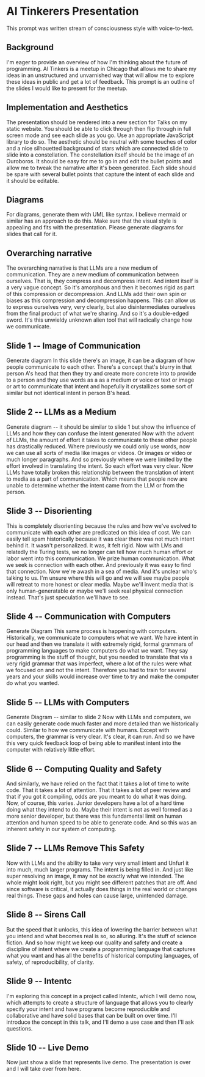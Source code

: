 # AI Tinkerers Presentation

This prompt was written stream of consciousness style with voice-to-text.

## Background
I'm eager to provide an overview of how I'm thinking about the future of programming. AI Tinkers is a meetup in Chicago that allows me to share my ideas in an unstructured and unvarnished way that will allow me to explore these ideas in public and get a lot of feedback. This prompt is an outline of the slides I would like to present for the meetup.


## Implementation and Aesthetics 
The presentation should be rendered into a new section for Talks on my static website. You should be able to click through then flip through in full screen mode and see each slide as you go. Use an appropriate JavaScript library to do so. The aesthetic should be neutral with some touches of color and a nice silhouetted background of stars which are connected slide to slide into a constellation. The constellation itself should be the image of an Ouroboros. It should be easy for me to go in and edit the bullet points and allow me to tweak the narrative after it's been generated. Each slide should be spare with several bullet points that capture the intent of each slide and it should be editable. 


## Diagrams
For diagrams, generate them with UML like syntax. I believe mermaid or similar has an approach to do this. Make sure that the visual style is appealing and fits with the presentation. Please generate diagrams for slides that call for it. 


## Overarching narrative 
The overarching narrative is that LLMs are a new medium of communication. They are a new medium of communication between ourselves. That is, they compress and decompress intent. And intent itself is a very vague concept. So it's amorphous and then it becomes rigid as part of this compression or decompression. And LLMs add their own spin or biases as this compression and decompression happens. This can allow us to express ourselves very, very clearly, but also disintermediates ourselves from the final product of what we're sharing. And so it's a double-edged sword. It's this unwieldy unknown alien tool that will radically change how we communicate.

## Slide 1 -- Image of Communication
Generate diagram
In this slide there's an image, it can be a diagram of how people communicate to each other. There's a concept that's blurry in that person A's head that then they try and create more concrete into to provide to a person and they use words as a as a medium or voice or text or image or art to communicate that intent and hopefully it crystallizes some sort of similar but not identical intent in person B's head.

## Slide 2 -- LLMs as a Medium
Generate diagram -- it should be similar to slide 1 but show the influence of LLMs and how they can confuse the intent generated
Now with the advent of LLMs, the amount of effort it takes to communicate to these other people has drastically reduced. Where previously we could only use words, now we can use all sorts of media like images or videos. Or images or video or much longer paragraphs. And so previously where we were limited by the effort involved in translating the intent. So each effort was very clear. Now LLMs have totally broken this relationship between the translation of intent to media as a part of communication. Which means that people now are unable to determine whether the intent came from the LLM or from the person.

## Slide 3 -- Disorienting
This is completely disorienting because the rules and how we've evolved to communicate with each other are predicated on this idea of cost. We can easily tell spam historically because it was clear there was not much intent behind it. It wasn't personalized. It was, it felt rigid. Now with LMs and relatedly the Turing tests, we no longer can tell how much human effort or labor went into this communication. We prize human communication. What we seek is connection with each other. And previously it was easy to find that connection. Now we're awash in a sea of media. And it's unclear who's talking to us. I'm unsure where this will go and we will see maybe people will retreat to more honest or clear media. Maybe we'll invent media that is only human-generatable or maybe we'll seek real physical connection instead. That's just speculation we'll have to see.

## Slide 4 -- Communication with Computers
Generate Diagram
This same process is happening with computers. Historically, we communicate to computers what we want. We have intent in our head and then we translate it with extremely rigid, formal grammars of programming languages to make computers do what we want. They say programming is the stuff of thought, but you needed to translate that via a very rigid grammar that was imperfect, where a lot of the rules were what we focused on and not the intent. Therefore you had to train for several years and your skills would increase over time to try and make the computer do what you wanted.

## Slide 5 -- LLMs with Computers
Generate Diagram -- similar to slide 2
Now with LLMs and computers, we can easily generate code much faster and more detailed than we historically could. Similar to how we communicate with humans. Except with computers, the grammar is very clear. It's clear, it can run. And so we have this very quick feedback loop of being able to manifest intent into the computer with relatively little effort.

## Slide 6 -- Computing Quality and Safety
And similarly, we have relied on the fact that it takes a lot of time to write code. That it takes a lot of attention. That it takes a lot of peer review and that if you got it compiling, odds are you meant to do what it was doing. Now, of course, this varies. Junior developers have a lot of a hard time doing what they intend to do. Maybe their intent is not as well formed as a more senior developer, but there was this fundamental limit on human attention and human speed to be able to generate code. And so this was an inherent safety in our system of computing.

## Slide 7 -- LLMs Remove This Safety
Now with LLMs and the ability to take very very small intent and Unfurl it into much, much larger programs. The intent is being filled in. And just like super resolving an image, it may not be exactly what we intended. The whole might look right, but you might see different patches that are off. And since software is critical, it actually does things in the real world or changes real things. These gaps and holes can cause large, unintended damage.

## Slide 8 -- Sirens Call
But the speed that it unlocks, this idea of lowering the barrier between what you intend and what becomes real is so, so alluring. It's the stuff of science fiction. And so how might we keep our quality and safety and create a discipline of intent where we create a programming language that captures what you want and has all the benefits of historical computing languages, of safety, of reproducibility, of clarity.

## Slide 9 -- Intentc
I'm exploring this concept in a project called Intentc, which I will demo now, which attempts to create a structure of language that allows you to clearly specify your intent and have programs become reproducible and collaborative and have solid bases that can be built on over time. I'll introduce the concept in this talk, and I'll demo a use case and then I'll ask questions.

## Slide 10 -- Live Demo
Now just show a slide that represents live demo. The presentation is over and I will take over from here.
